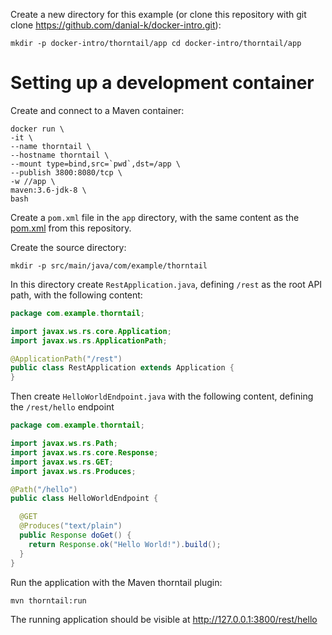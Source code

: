 Create a new directory for this example (or clone this repository with git clone https://github.com/danial-k/docker-intro.git):
```shell
mkdir -p docker-intro/thorntail/app cd docker-intro/thorntail/app
```

# Setting up a development container
Create and connect to a Maven container:
```shell
docker run \
-it \
--name thorntail \
--hostname thorntail \
--mount type=bind,src=`pwd`,dst=/app \
--publish 3800:8080/tcp \
-w //app \
maven:3.6-jdk-8 \
bash
```

Create a ```pom.xml``` file in the ```app``` directory, with the same content as the [pom.xml](app/pom.xml) from this repository.

Create the source directory:
```shell
mkdir -p src/main/java/com/example/thorntail
```

In this directory create ```RestApplication.java```, defining ```/rest``` as the root API path, with the following content:
```java
package com.example.thorntail;

import javax.ws.rs.core.Application;
import javax.ws.rs.ApplicationPath;

@ApplicationPath("/rest")
public class RestApplication extends Application {
}
```

Then create ```HelloWorldEndpoint.java``` with the following content, defining the ```/rest/hello``` endpoint

```java
package com.example.thorntail;

import javax.ws.rs.Path;
import javax.ws.rs.core.Response;
import javax.ws.rs.GET;
import javax.ws.rs.Produces;

@Path("/hello")
public class HelloWorldEndpoint {

  @GET
  @Produces("text/plain")
  public Response doGet() {
    return Response.ok("Hello World!").build();
  }
}
```

Run the application with the Maven thorntail plugin:
```shell
mvn thorntail:run
```

The running application should be visible at http://127.0.0.1:3800/rest/hello
